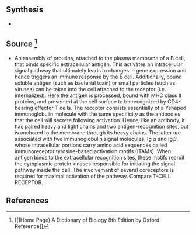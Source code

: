 ## Synthesis
- 
## Source [^1]
- An assembly of proteins, attached to the plasma membrane of a B cell, that binds specific extracellular antigen. This activates an intracellular signal pathway that ultimately leads to changes in gene expression and hence triggers an immune response by the B cell. Additionally, bound soluble antigen (such as bacterial toxin) or small particles (such as viruses) can be taken into the cell attached to the receptor (i.e. internalized). Here the antigen is processed, bound with MHC class II proteins, and presented at the cell surface to be recognized by CD4-bearing effector T cells. The receptor consists essentially of a Yshaped immunoglobulin molecule with the same specificity as the antibodies that the cell will secrete following activation. Hence, like an antibody, it has paired heavy and light chains and two antigen-recognition sites, but is anchored to the membrane through its heavy chains. The latter are associated with two immunoglobulin signal molecules, $\operatorname{Ig}\!\alpha$ and $\operatorname{Ig} \beta$, whose intracellular portions carry amino acid sequences called immunoreceptor tyrosine-based activation motifs (ITAMs). When antigen binds to the extracellular recognition sites, these motifs recruit the cytoplasmic protein kinases responsible for initiating the signal pathway inside the cell. The involvement of several coreceptors is required for maximal activation of the pathway. Compare T-CELL RECEPTOR.
## References

[^1]: [[(Home Page) A Dictionary of Biology 8th Edition by Oxford Reference]]